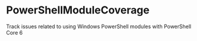 # PowerShellModuleCoverage
Track issues related to using Windows PowerShell modules with PowerShell Core 6
